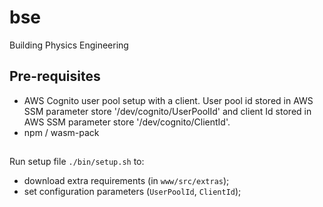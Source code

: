 # bse
Building Physics Engineering

## Pre-requisites
- AWS Cognito user pool setup with a client. User pool id stored in AWS SSM parameter store 
'/dev/cognito/UserPoolId' and client Id stored in AWS SSM parameter store '/dev/cognito/ClientId'.
- npm / wasm-pack

##
Run setup file `./bin/setup.sh` to:
- download extra requirements (in `www/src/extras`);
- set configuration parameters (`UserPoolId`, `ClientId`);
